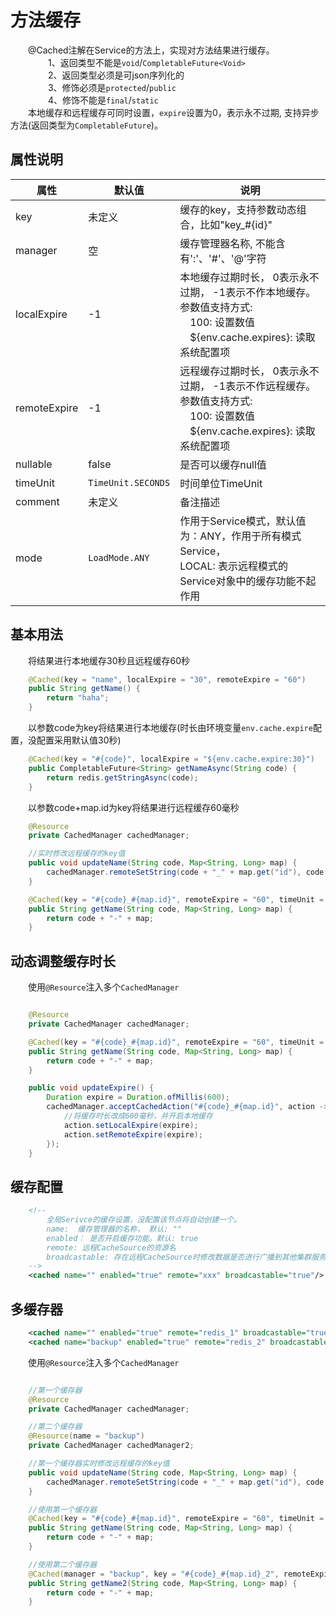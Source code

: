 # 方法缓存
&emsp;&emsp;@Cached注解在Service的方法上，实现对方法结果进行缓存。      
&emsp;&emsp;&emsp;&emsp; 1、返回类型不能是```void```/```CompletableFuture<Void>```<br>
&emsp;&emsp;&emsp;&emsp; 2、返回类型必须是可json序列化的  <br>
&emsp;&emsp;&emsp;&emsp; 3、修饰必须是```protected```/```public```  <br>
&emsp;&emsp;&emsp;&emsp; 4、修饰不能是```final```/```static```  <br>
&emsp;&emsp;本地缓存和远程缓存可同时设置，```expire```设置为0，表示永不过期, 支持异步方法(返回类型为```CompletableFuture```)。

## 属性说明
|属性|默认值|说明|
| --- | --- | --- |
|key|未定义|缓存的key，支持参数动态组合，比如"key_#{id}"|
|manager|空|缓存管理器名称, 不能含有':'、'#'、'@'字符|
|localExpire|-1|本地缓存过期时长， 0表示永不过期， -1表示不作本地缓存。 <br> 参数值支持方式:<br> &emsp;100: 设置数值 <br> &emsp;${env.cache.expires}: 读取系统配置项  |
|remoteExpire|-1|远程缓存过期时长， 0表示永不过期， -1表示不作远程缓存。 <br> 参数值支持方式:<br> &emsp;100: 设置数值 <br> &emsp;${env.cache.expires}: 读取系统配置项  |
|nullable|false|是否可以缓存null值|
|timeUnit|```TimeUnit.SECONDS```|时间单位TimeUnit|
|comment|未定义|备注描述|
|mode|```LoadMode.ANY```|作用于Service模式，默认值为：ANY，作用于所有模式Service，<br> LOCAL: 表示远程模式的Service对象中的缓存功能不起作用|

## 基本用法
&emsp;&emsp;将结果进行本地缓存30秒且远程缓存60秒
```java
    @Cached(key = "name", localExpire = "30", remoteExpire = "60")
    public String getName() {
        return "haha";
    }
```

&emsp;&emsp;以参数code为key将结果进行本地缓存(时长由环境变量```env.cache.expire```配置，没配置采用默认值30秒)
```java
    @Cached(key = "#{code}", localExpire = "${env.cache.expire:30}")
    public CompletableFuture<String> getNameAsync(String code) {
        return redis.getStringAsync(code);
    }
```

&emsp;&emsp;以参数code+map.id为key将结果进行远程缓存60毫秒
```java
    @Resource
    private CachedManager cachedManager;

    //实时修改远程缓存的key值
    public void updateName(String code, Map<String, Long> map) {
        cachedManager.remoteSetString(code + "_" + map.get("id"), code + "-" + map, Duration.ofMillis(60));
    }

    @Cached(key = "#{code}_#{map.id}", remoteExpire = "60", timeUnit = TimeUnit.MILLISECONDS)
    public String getName(String code, Map<String, Long> map) {
        return code + "-" + map;
    }
```

## 动态调整缓存时长
&emsp;&emsp;使用```@Resource```注入多个```CachedManager```
```java

    @Resource
    private CachedManager cachedManager;

    @Cached(key = "#{code}_#{map.id}", remoteExpire = "60", timeUnit = TimeUnit.MILLISECONDS)
    public String getName(String code, Map<String, Long> map) {
        return code + "-" + map;
    }

    public void updateExpire() {
        Duration expire = Duration.ofMillis(600);
        cachedManager.acceptCachedAction("#{code}_#{map.id}", action -> {
            //将缓存时长改成600毫秒，并开启本地缓存
            action.setLocalExpire(expire);
            action.setRemoteExpire(expire);
        });
    }
```

## 缓存配置
```xml
    <!--
        全局Serivce的缓存设置，没配置该节点将自动创建一个。
        name:  缓存管理器的名称， 默认: ""
        enabled： 是否开启缓存功能。默认: true
        remote: 远程CacheSource的资源名
        broadcastable: 存在远程CacheSource时修改数据是否进行广播到其他集群服务中。默认: true
    -->
    <cached name="" enabled="true" remote="xxx" broadcastable="true"/>
```

## 多缓存器
```xml
    <cached name="" enabled="true" remote="redis_1" broadcastable="true"/>
    <cached name="backup" enabled="true" remote="redis_2" broadcastable="true"/>
```

&emsp;&emsp;使用```@Resource```注入多个```CachedManager```
```java

    //第一个缓存器
    @Resource
    private CachedManager cachedManager;

    //第二个缓存器
    @Resource(name = "backup")
    private CachedManager cachedManager2;

    //第一个缓存器实时修改远程缓存的key值
    public void updateName(String code, Map<String, Long> map) {
        cachedManager.remoteSetString(code + "_" + map.get("id"), code + "-" + map, Duration.ofMillis(60));
    }

    //使用第一个缓存器
    @Cached(key = "#{code}_#{map.id}", remoteExpire = "60", timeUnit = TimeUnit.MILLISECONDS)
    public String getName(String code, Map<String, Long> map) {
        return code + "-" + map;
    }

    //使用第二个缓存器
    @Cached(manager = "backup", key = "#{code}_#{map.id}_2", remoteExpire = "60", timeUnit = TimeUnit.MILLISECONDS)
    public String getName2(String code, Map<String, Long> map) {
        return code + "-" + map;
    }
```
